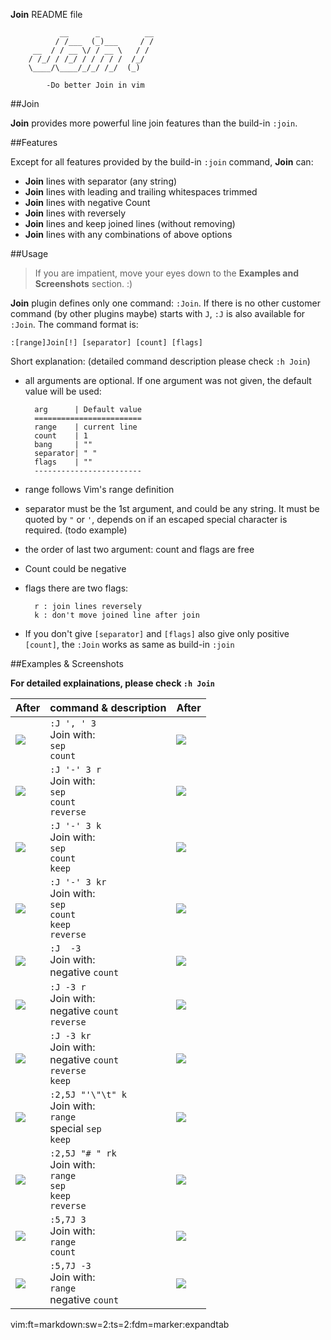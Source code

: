 **Join** README file

		       __      _          __
		      / /___  (_)___     / /
		 __  / / __ \/ / __ \   / / 
		/ /_/ / /_/ / / / / /  /_/  
		\____/\____/_/_/ /_/  (_)  
		
	        -Do better Join in vim

##Join

**Join** provides more powerful line join features than the build-in `:join`.

##Features

Except for all features provided by the build-in `:join` command, **Join** can:

- **Join** lines with separator (any string)
- **Join** lines with leading and trailing whitespaces trimmed
- **Join** lines with negative Count
- **Join** lines with reversely
- **Join** lines and keep joined lines (without removing)
- **Join** lines with any combinations of above options

##Usage

>If you are impatient, move your eyes down to the **Examples and Screenshots** section. :)

**Join** plugin defines only one command: `:Join`.  If there is no other customer command (by other plugins maybe) starts with `J`, `:J` is also available for `:Join`. The command format is:

    :[range]Join[!] [separator] [count] [flags]
		
Short explanation: (detailed command description please check `:h Join`)

- all arguments are optional. If one argument was not given, the default value will be used:

        arg      | Default value
        ========================
        range    | current line 
        count    | 1            
        bang     | ""           
        separator| " "          
        flags    | ""           
        ------------------------

- range follows Vim's range definition
- separator must be the 1st argument, and could be any string. It must be quoted by `"` or `'`, depends on if an escaped special character is required. (todo <tab> example)
- the order of last two argument: count and flags are free
- Count could be negative 
- flags there are two flags:
 
		r : join lines reversely
		k : don't move joined line after join

- If you don't give `[separator]` and `[flags]` also give only positive `[count]`, the `:Join` works as same as build-in `:join`

##Examples & Screenshots

**For detailed explainations, please check `:h Join`**

After      |command & description                                                        |After
---        |---                                                                          |---
![][before]|`:J ', ' 3`<br/>Join with:<br/>`sep`<br/>`count`                             |![][after01]
![][before]|`:J '-' 3 r`<br/>Join with:<br/>`sep`<br/>`count`<br/>`reverse`              |![][after02]
![][before]|`:J '-' 3 k`<br/>Join with:<br/>`sep`<br/>`count`<br/>`keep`                 |![][after03]
![][before]|`:J '-' 3 kr`<br/>Join with:<br/>`sep`<br/>`count`<br/>`keep`<br/>`reverse`  |![][after04]
![][before]|`:J  -3`<br/>Join with:<br/>negative `count`                                 |![][after05]
![][before]|`:J -3 r`<br/>Join with:<br/>negative `count`<br/>`reverse`                  |![][after06]
![][before]|`:J -3 kr`<br/>Join with:<br/>negative `count`<br/>`reverse`<br/>`keep`      |![][after07]
![][before]|`:2,5J "'\"\t" k`<br/>Join with:<br/>`range`<br/>special `sep`<br/>`keep`    |![][after08]
![][before]|`:2,5J "# " rk`<br/>Join with:<br/>`range`<br/>`sep`<br/>`keep`<br/>`reverse`|![][after09]
![][before]|`:5,7J 3`<br/>Join with:<br/>`range`<br/>`count`                             |![][after10]
![][before]|`:5,7J -3`<br/>Join with:<br/>`range`<br/>negative `count`                   |![][after11]


[before]: https://lh3.googleusercontent.com/-IXqp1V2h_HA/UWQCFc4bRAI/AAAAAAAAGxs/mqcm1khN1gU/s352/Join_before.png
[after01]: https://lh4.googleusercontent.com/-DqvfdX6MCiU/UWQCDsP5E7I/AAAAAAAAGxs/2WnuKdgC80M/s352/Join_01after.png
[after02]: https://lh4.googleusercontent.com/-hw8IC-YmIhE/UWQCDgj5wjI/AAAAAAAAGxs/ezX_2JTfIi4/s352/Join_02after.png
[after03]: https://lh3.googleusercontent.com/-7guzDaZG0w8/UWQCDnx04PI/AAAAAAAAGxs/2gf4vfUlgNo/s352/Join_03after.png
[after04]: https://lh4.googleusercontent.com/-1IJjBlWyESs/UWQCDy7cYQI/AAAAAAAAGxs/eySzhoe58SA/s352/Join_04after.png
[after05]: https://lh6.googleusercontent.com/-2Cf0bxmAQTo/UWQCECkBcXI/AAAAAAAAGxs/KtJW73eSvCs/s352/Join_05after.png
[after06]: https://lh4.googleusercontent.com/-x7oZd6beZzw/UWQCELjXSwI/AAAAAAAAGxs/dG7zZmXEUb0/s352/Join_06after.png
[after07]: https://lh3.googleusercontent.com/-72riJu4013M/UWQCErpQAII/AAAAAAAAGxs/TdVE93p6m4I/s352/Join_07after.png
[after08]: https://lh5.googleusercontent.com/-5G5cqY0uOp0/UWQCEmXmtTI/AAAAAAAAGxs/z7bE07FkhcU/s352/Join_08after.png
[after09]: https://lh6.googleusercontent.com/-LLHPh8cdWAI/UWQCEjf_34I/AAAAAAAAGxs/9obzpaHeS7c/s352/Join_09after.png
[after10]: https://lh3.googleusercontent.com/-NVj0xyquocE/UWQCFDTidPI/AAAAAAAAGxs/yesHmMVAfrk/s363/Join_10after.png
[after11]: https://lh4.googleusercontent.com/-xORvSXkcDl4/UWQCFTdqpYI/AAAAAAAAGxs/E_X6z9Ij7O4/s363/Join_11after.png

 vim:ft=markdown:sw=2:ts=2:fdm=marker:expandtab
